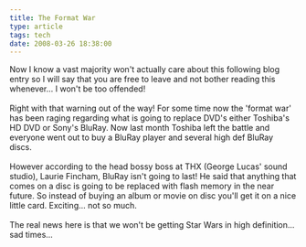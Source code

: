 ```yaml
---
title: The Format War
type: article
tags: tech
date: 2008-03-26 18:38:00
---
```

<div>Now I know a vast majority won't actually care about this following blog entry so I will say that you are free to leave and not bother reading this whenever... I won't be too offended!</div><br /><a href="http://blog.scifi.com/tech/pics/1_HD_BLU_w.jpg"><img alt="" border="0" src="http://blog.scifi.com/tech/pics/1_HD_BLU_w.jpg" /></a><br /><div>Right with that warning out of the way!  For some time now the 'format war' has been raging regarding what is going to replace DVD's either Toshiba's HD DVD or Sony's BluRay.  Now last month Toshiba left the battle and everyone went out to buy a BluRay player and several high def BluRay discs.<br /><br />However according to the head bossy boss at THX (George Lucas' sound studio), Laurie Fincham, BluRay isn't going to last!  He said that anything that comes on a disc is going to be replaced with flash memory in the near future.  So instead of buying an album or movie on disc you'll get it on a nice little card.  Exciting... not so much.<br /><br />The real news here is that we won't be getting Star Wars in high definition... sad times...</div><div class="blogger-post-footer"><img width='1' height='1' src='https://blogger.googleusercontent.com/tracker/31453821-7259527545585848962?l=www.jamesdoc.co.uk' alt='' /></div>
